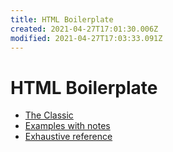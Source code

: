 ```yaml
---
title: HTML Boilerplate
created: 2021-04-27T17:01:30.006Z
modified: 2021-04-27T17:03:33.091Z
---
```


# HTML Boilerplate

- [The Classic](https://html5boilerplate.com/)
- [Examples with notes](https://www.matuzo.at/blog/html-boilerplate/)
- [Exhaustive reference](https://github.com/joshbuchea/HEAD)

